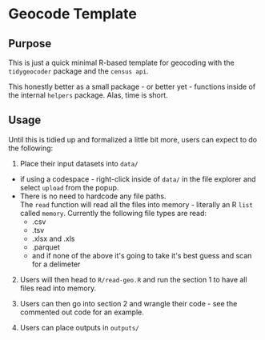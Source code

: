# Geocode Template

## Purpose

This is just a quick minimal R-based template for geocoding with the
`tidygeocoder` package and the `census api`.

This honestly better as a small package - or better yet - functions
inside of the internal `helpers` package. Alas, time is short.

## Usage

Until this is tidied up and formalized a little bit more, users can expect
to do the following:

1. Place their input datasets into `data/`
  - if using a codespace - right-click inside of `data/` in the file explorer and select `upload` from the popup.
  - There is no need to hardcode any file paths.  
  The `read` function will read all the files into memory - literally an R `list` called
  `memory`.  Currently the following file types are read:
    - .csv
    - .tsv
    - .xlsx and .xls
    - .parquet
    - and if none of the above it's going to take it's best
    guess and scan for a delimeter
    
2. Users will then head to `R/read-geo.R` and run the section 1 to have
all files read into memory.

3. Users can then go into section 2 and wrangle their code - see the commented
out code for an example.

4. Users can place outputs in `outputs/` 